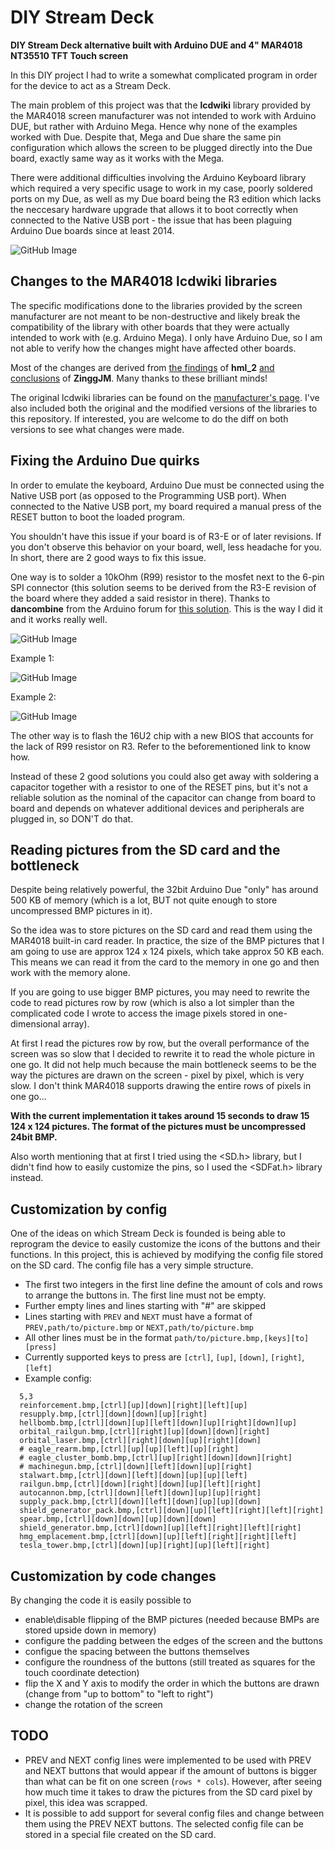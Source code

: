 # DIY Stream Deck
__DIY Stream Deck alternative built with Arduino DUE and 4" MAR4018 NT35510 TFT Touch screen__

In this DIY project I had to write a somewhat complicated program in order for the device to act as a Stream Deck.

The main problem of this project was that the __lcdwiki__ library provided by the MAR4018 screen manufacturer was not intended to work with Arduino DUE, but rather with Arduino Mega. Hence why none of the examples worked with Due. Despite that, Mega and Due share the same pin configuration which allows the screen to be plugged directly into the Due board, exactly same way as it works with the Mega.

There were additional difficulties involving the Arduino Keyboard library which required a very specific usage to work in my case, poorly soldered ports on my Due, as well as my Due board being the R3 edition which lacks the neccesary hardware upgrade that allows it to boot correctly when connected to the Native USB port - the issue that has been plaguing Arduino Due boards since at least 2014.

![GitHub Image](/README/result.jpg)

## Changes to the MAR4018 lcdwiki libraries
The specific modifications done to the libraries provided by the screen manufacturer are not meant to be non-destructive and likely break the compatibility of the library with other boards that they were actually intended to work with (e.g. Arduino Mega). I only have Arduino Due, so I am not able to verify how the changes might have affected other boards. 

Most of the changes are derived from [the findings](https://forum.arduino.cc/t/arduino-due-and-nt35510-tft-screen/1131769/3) of __hml_2__ [and conclusions](https://forum.arduino.cc/t/mega-tft-shield-used-on-arduino-due/1134353/9) of __ZinggJM__. Many thanks to these brilliant minds!

The original lcdwiki libraries can be found on the [manufacturer's page](http://www.lcdwiki.com/4.0inch_Arduino_Display-Mega2560_NT35510). I've also included both the original and the modified versions of the libraries to this repository. If interested, you are welcome to do the diff on both versions to see what changes were made.

## Fixing the Arduino Due quirks
In order to emulate the keyboard, Arduino Due must be connected using the Native USB port (as opposed to the Programming USB port). When connected to the Native USB port, my board required a manual press of the RESET button to boot the loaded program. 

You shouldn't have this issue if your board is of R3-E or of later revisions. If you don't observe this behavior on your board, well, less headache for you. In short, there are 2 good ways to fix this issue. 

One way is to solder a 10kOhm (R99) resistor to the mosfet next to the 6-pin SPI connector (this solution seems to be derived from the R3-E revision of the board where they added a said resistor in there). Thanks to __dancombine__ from the Arduino forum for [this solution](https://forum.arduino.cc/t/due-wont-start-after-power-off-on-have-to-reset/247763/44). This is the way I did it and it works really well.

![GitHub Image](/README/before_soldering.jpeg)

Example 1: 

![GitHub Image](/README/after_soldering.jpeg)

Example 2:

![GitHub Image](/README/after_soldering_dip.jpeg)

The other way is to flash the 16U2 chip with a new BIOS that accounts for the lack of R99 resistor on R3. Refer to the beforementioned link to know how.

Instead of these 2 good solutions you could also get away with soldering a capacitor together with a resistor to one of the RESET pins, but it's not a reliable solution as the nominal of the capacitor can change from board to board and depends on whatever additional devices and peripherals are plugged in, so DON'T do that.

## Reading pictures from the SD card and the bottleneck
Despite being relatively powerful, the 32bit Arduino Due "only" has around 500 KB of memory (which is a lot, BUT not quite enough to store uncompressed BMP pictures in it).

So the idea was to store pictures on the SD card and read them using the MAR4018 built-in card reader. In practice, the size of the BMP pictures that I am going to use are approx 124 x 124 pixels, which take approx 50 KB each. This means we can read it from the card to the memory in one go and then work with the memory alone. 

If you are going to use bigger BMP pictures, you may need to rewrite the code to read pictures row by row (which is also a lot simpler than the complicated code I wrote to access the image pixels stored in one-dimensional array).

At first I read the pictures row by row, but the overall performance of the screen was so slow that I decided to rewrite it to read the whole picture in one go. It did not help much because the main bottleneck seems to be the way the pictures are drawn on the screen - pixel by pixel, which is very slow. I don't think MAR4018 supports drawing the entire rows of pixels in one go...

__With the current implementation it takes around 15 seconds to draw 15 124 x 124 pictures. The format of the pictures must be uncompressed 24bit BMP.__

Also worth mentioning that at first I tried using the <SD.h> library, but I didn't find how to easily customize the pins, so I used the <SDFat.h> library instead.

## Customization by config
One of the ideas on which Stream Deck is founded is being able to reprogram the device to easily customize the icons of the buttons and their functions. In this project, this is achieved by modifying the config file stored on the SD card. The config file has a very simple structure. 

* The first two integers in the first line define the amount of cols and rows to arrange the buttons in. The first line must not be empty.
* Further empty lines and lines starting with "#" are skipped
* Lines starting with `PREV` and `NEXT` must have a format of `PREV,path/to/picture.bmp` or `NEXT,path/to/picture.bmp` 
* All other lines must be in the format `path/to/picture.bmp,[keys][to][press]`
* Currently supported keys to press are `[ctrl]`, `[up]`, `[down]`, `[right]`, `[left]`
* Example config:
```
  5,3
  reinforcement.bmp,[ctrl][up][down][right][left][up]
  resupply.bmp,[ctrl][down][down][up][right]
  hellbomb.bmp,[ctrl][down][up][left][down][up][right][down][up]
  orbital_railgun.bmp,[ctrl][right][up][down][down][right]
  orbital_laser.bmp,[ctrl][right][down][up][right][down]
  # eagle_rearm.bmp,[ctrl][up][up][left][up][right]
  # eagle_cluster_bomb.bmp,[ctrl][up][right][down][down][right]
  # machinegun.bmp,[ctrl][down][left][down][up][right]
  stalwart.bmp,[ctrl][down][left][down][up][up][left]
  railgun.bmp,[ctrl][down][right][down][up][left][right]
  autocannon.bmp,[ctrl][down][left][down][up][up][right]
  supply_pack.bmp,[ctrl][down][left][down][up][up][down]
  shield_generator_pack.bmp,[ctrl][down][up][left][right][left][right]
  spear.bmp,[ctrl][down][down][up][down][down]
  shield_generator.bmp,[ctrl][down][up][left][right][left][right]
  hmg_emplacement.bmp,[ctrl][down][up][left][right][right][left]
  tesla_tower.bmp,[ctrl][down][up][right][up][left][right]
```

## Customization by code changes
By changing the code it is easily possible to 
* enable\disable flipping of the BMP pictures (needed because BMPs are stored upside down in memory)
* configure the padding between the edges of the screen and the buttons
* configue the spacing between the buttons themselves
* configure the roundness of the buttons (still treated as squares for the touch coordinate detection)
* flip the X and Y axis to modify the order in which the buttons are drawn (change from "up to bottom" to "left to right")
* change the rotation of the screen

## TODO 
* PREV and NEXT config lines were implemented to be used with PREV and NEXT buttons that would appear if the amount of buttons is bigger than what can be fit on one screen (`rows * cols`). However, after seeing how much time it takes to draw the pictures from the SD card pixel by pixel, this idea was scrapped.
* It is possible to add support for several config files and change between them using the PREV NEXT buttons. The selected config file can be stored in a special file created on the SD card.





